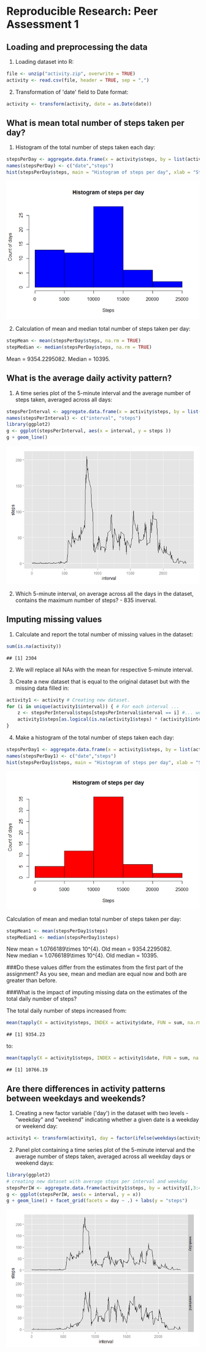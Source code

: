 # Reproducible Research: Peer Assessment 1


## Loading and preprocessing the data
1. Loading dataset into R:

```r
file <- unzip("activity.zip", overwrite = TRUE)
activity <- read.csv(file, header = TRUE, sep = ",")
```
2. Transformation of 'date' field to Date format:

```r
activity <- transform(activity, date = as.Date(date))
```


## What is mean total number of steps taken per day?
1. Histogram of the total number of steps taken each day:  

```r
stepsPerDay <- aggregate.data.frame(x = activity$steps, by = list(activity$date), FUN = sum, na.rm = TRUE)
names(stepsPerDay) <- c("date","steps")
hist(stepsPerDay$steps, main = "Histogram of steps per day", xlab = "Steps", ylab = "Count of days", col = "blue")
```

![](PA1_template_files/figure-html/step_hist-1.png) 

2. Calculation of mean and median total number of steps taken per day:

```r
stepMean <- mean(stepsPerDay$steps, na.rm = TRUE)
stepMedian <- median(stepsPerDay$steps, na.rm = TRUE)
```
Mean = 9354.2295082. Median = 10395.


## What is the average daily activity pattern?

1. A time series plot of the 5-minute interval and the average number of steps taken, averaged across all days:

```r
stepsPerInterval <- aggregate.data.frame(x = activity$steps, by = list(activity$interval), FUN = mean, na.rm = TRUE)
names(stepsPerInterval) <- c("interval", "steps")
library(ggplot2)
g <- ggplot(stepsPerInterval, aes(x = interval, y = steps ))
g + geom_line()
```

![](PA1_template_files/figure-html/step_plot-1.png) 

2. Which 5-minute interval, on average across all the days in the dataset,
contains the maximum number of steps? - 835 inverval.


## Imputing missing values

1. Calculate and report the total number of missing values in the dataset:

```r
sum(is.na(activity))
```

```
## [1] 2304
```

2. We will replace all NAs with  the mean for respective 5-minute interval.

3. Create a new dataset that is equal to the original dataset but with the
missing data filled in:


```r
activity1 <- activity # Creating new dataset.
for (i in unique(activity1$interval)) { # For each interval ...
    z <- stepsPerInterval$steps[stepsPerInterval$interval == i] #... we select a mean number of steps.
    activity1$steps[as.logical(is.na(activity1$steps) * (activity1$interval == i))] <- z # Each NA step for current interval is replaced by mean value  
}
```

4. Make a histogram of the total number of steps taken each day:

```r
stepsPerDay1 <- aggregate.data.frame(x = activity1$steps, by = list(activity1$date), FUN = sum)
names(stepsPerDay1) <- c("date","steps")
hist(stepsPerDay1$steps, main = "Histogram of steps per day", xlab = "Steps", ylab = "Count of days", col = "red")
```

![](PA1_template_files/figure-html/step_hist1-1.png) 

Calculation of mean and median total number of steps taken per day:

```r
stepMean1 <- mean(stepsPerDay1$steps)
stepMedian1 <- median(stepsPerDay1$steps)
```

New mean = 1.0766189\times 10^{4}. Old mean = 9354.2295082.  
New median = 1.0766189\times 10^{4}. Old median = 10395.

###Do these values differ from the estimates from the first part of the assignment?
As you see, mean and median are equal now and both are greater than before.

###What is the impact of imputing missing data on the estimates of the total daily number of steps?

The total daily number of steps increased from:

```r
mean(tapply(X = activity$steps, INDEX = activity$date, FUN = sum, na.rm = TRUE))
```

```
## [1] 9354.23
```
to:

```r
mean(tapply(X = activity1$steps, INDEX = activity1$date, FUN = sum, na.rm = TRUE))
```

```
## [1] 10766.19
```


## Are there differences in activity patterns between weekdays and weekends?

1. Creating a new factor variable ('day') in the dataset with two levels - "weekday" and "weekend" indicating whether a given date is a weekday or weekend day:

```r
activity1 <- transform(activity1, day = factor(ifelse(weekdays(activity1$date) %in% c("Saturday", "Sunday"), "weekend", "weekday")))
```

2. Panel plot containing a time series plot of the 5-minute interval and the average number of steps taken, averaged
across all weekday days or weekend days:


```r
library(ggplot2)
# creating new dataset with average steps per interval and weekday
stepsPerIW <- aggregate.data.frame(activity1$steps, by = activity1[,3:4], FUN = mean)
g <- ggplot(stepsPerIW, aes(x = interval, y = x))
g + geom_line() + facet_grid(facets = day ~ .) + labs(y = "steps")
```

![](PA1_template_files/figure-html/weekday_plots-1.png) 


